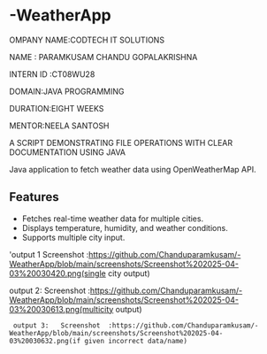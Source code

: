 # -WeatherApp
OMPANY NAME:CODTECH IT SOLUTIONS

NAME : PARAMKUSAM CHANDU GOPALAKRISHNA

INTERN ID :CT08WU28

DOMAIN:JAVA PROGRAMMING

DURATION:EIGHT WEEKS

MENTOR:NEELA SANTOSH

A SCRIPT DEMONSTRATING FILE OPERATIONS WITH CLEAR DOCUMENTATION USING JAVA

Java application to fetch weather data using OpenWeatherMap API.

## Features
- Fetches real-time weather data for multiple cities.
- Displays temperature, humidity, and weather conditions.
- Supports multiple city input.

  
'output 1
             Screenshot  :https://github.com/Chanduparamkusam/-WeatherApp/blob/main/screenshots/Screenshot%202025-04-03%20030420.png(single city output)
        
 output 2:       Screenshot  :https://github.com/Chanduparamkusam/-WeatherApp/blob/main/screenshots/Screenshot%202025-04-03%20030613.png(multicity output)

     output 3:   Screenshot  :https://github.com/Chanduparamkusam/-WeatherApp/blob/main/screenshots/Screenshot%202025-04-03%20030632.png(if given incorrect data/name)
  
